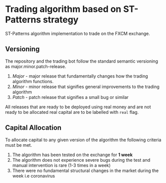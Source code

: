# Trading algorithm based on ST-Patterns strategy

ST-Patterns algorithm implementation to trade on the FXCM exchange.

## Versioning

The repository and the trading bot follow the standard semantic versioning as major.minor.patch-release.

<ol>
<li><em>Major</em> - major release that fundamentally changes how the trading algorithm functions.</li>
<li><em>Minor</em> - minor release that signifies general improvements to the trading algorithm</li>
<li><em>Patch</em> - patch release that signifies a small bug or similar</li>
</ol>

All releases that are ready to be deployed using real money and are not ready to be allocated real capital are to be labelled with ```real``` flag.

## Capital Allocation

To allocate capital to any given version of the algorithm the following criteria must be met.

<ol>
<li>The algorithm has been tested on the exchange for <strong>1 week</strong></li>
<li>The algorithm does not experience severe bugs during the test and manual intervention is rare (1-3 times in a week)</li>
<li>There were no fundamental structural changes in the market during the week i.e coronavirus</li>
</ol>